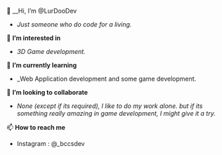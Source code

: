 👋 __Hi, I’m @LurDooDev

- _Just someone who do code for a living._

👀 __I’m interested in__

- _3D Game development._

🌱 __I’m currently learning__

- _Web Application development and some game development.

💞️ __I’m looking to collaborate__

- _None (except if its required), I like to do my work alone. but if its something really amazing in game development, I might give it a try._

📫 __How to reach me__

- Instagram : @_bccsdev

<!---
LurDooDev is a ✨ special ✨ repository because its `README.md` (this file) appears on your GitHub profile.
You can click the Preview link to take a look at your changes.
--->
